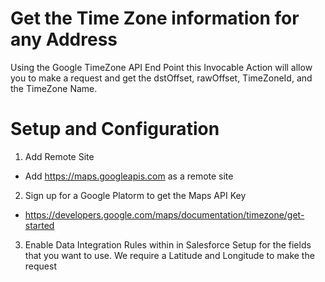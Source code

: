# Get the Time Zone information for any Address

Using the Google TimeZone API End Point this Invocable Action will allow you to make a request and get the dstOffset, rawOffset, TimeZoneId, and the TimeZone Name. 

# Setup and Configuration
1. Add Remote Site 
- Add https://maps.googleapis.com as a remote site

2. Sign up for a Google Platorm to get the Maps API Key
- https://developers.google.com/maps/documentation/timezone/get-started

3. Enable Data Integration Rules within in Salesforce Setup for the fields that you want to use. We require a Latitude and Longitude to make the request

